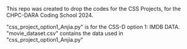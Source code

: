 This repo was created to drop the codes for the CSS Projects, for the  CHPC-DARA Coding School 2024.

"css_project_option1_Anjia.py" is for the CSS-D option 1: IMDB DATA.
"movie_dataset.csv" contains the data used in "css_project_option1_Anjia.py"
